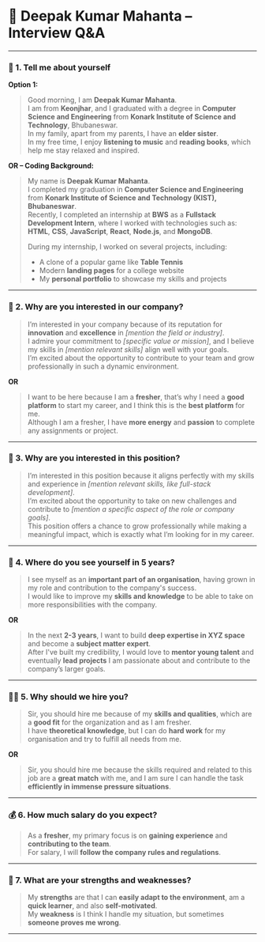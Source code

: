 # 🚀 Deepak Kumar Mahanta – Interview Q&A

---

### 📌 1. Tell me about yourself  

**Option 1:**

> Good morning, I am **Deepak Kumar Mahanta**.  
> I am from **Keonjhar**, and I graduated with a degree in **Computer Science and Engineering** from **Konark Institute of Science and Technology**, Bhubaneswar.  
> In my family, apart from my parents, I have an **elder sister**.  
> In my free time, I enjoy **listening to music** and **reading books**, which help me stay relaxed and inspired.

**OR – Coding Background:**

> My name is **Deepak Kumar Mahanta**.  
> I completed my graduation in **Computer Science and Engineering** from **Konark Institute of Science and Technology (KIST), Bhubaneswar**.  
> Recently, I completed an internship at **BWS** as a **Fullstack Development Intern**, where I worked with technologies such as:  
> **HTML**, **CSS**, **JavaScript**, **React**, **Node.js**, and **MongoDB**.  
>
> During my internship, I worked on several projects, including:  
> - A clone of a popular game like **Table Tennis**  
> - Modern **landing pages** for a college website  
> - My **personal portfolio** to showcase my skills and projects  

---

### 💼 2. Why are you interested in our company?

> I’m interested in your company because of its reputation for **innovation** and **excellence** in *[mention the field or industry]*.  
> I admire your commitment to *[specific value or mission]*, and I believe my skills in *[mention relevant skills]* align well with your goals.  
> I’m excited about the opportunity to contribute to your team and grow professionally in such a dynamic environment.

**OR**

> I want to be here because I am a **fresher**, that’s why I need a **good platform** to start my career, and I think this is the **best platform** for me.  
> Although I am a fresher, I have **more energy** and **passion** to complete any assignments or project.

---

### 🎯 3. Why are you interested in this position?

> I’m interested in this position because it aligns perfectly with my skills and experience in *[mention relevant skills, like full-stack development]*.  
> I’m excited about the opportunity to take on new challenges and contribute to *[mention a specific aspect of the role or company goals]*.  
> This position offers a chance to grow professionally while making a meaningful impact, which is exactly what I’m looking for in my career.

---

### 🔭 4. Where do you see yourself in 5 years?

> I see myself as an **important part of an organisation**, having grown in my role and contribution to the company's success.  
> I would like to improve my **skills and knowledge** to be able to take on more responsibilities with the company.

**OR**

> In the next **2-3 years**, I want to build **deep expertise in XYZ space** and become a **subject matter expert**.  
> After I've built my credibility, I would love to **mentor young talent** and eventually **lead projects** I am passionate about and contribute to the company’s larger goals.

---

### 🙋‍♂️ 5. Why should we hire you?

> Sir, you should hire me because of my **skills and qualities**, which are a **good fit** for the organization and as I am fresher.  
> I have **theoretical knowledge**, but I can do **hard work** for my organisation and try to fulfill all needs from me.

**OR**

> Sir, you should hire me because the skills required and related to this job are a **great match** with me, and I am sure I can handle the task **efficiently in immense pressure situations**.

---

### 💰 6. How much salary do you expect?

> As a **fresher**, my primary focus is on **gaining experience** and **contributing to the team**.  
> For salary, I will **follow the company rules and regulations**.

---

### 💪 7. What are your strengths and weaknesses?

> My **strengths** are that I can **easily adapt to the environment**, am a **quick learner**, and also **self-motivated**.  
> My **weakness** is I think I handle my situation, but sometimes **someone proves me wrong**.

---
